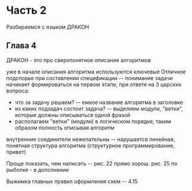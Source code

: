 # Часть 2

Разбираемся с языком ДРАКОН

## Глава 4

ДРАКОН - это про сверхпонятное описание алгоритмов

уже в начале описания алгоритма используются ключевые 
Отличное подспорье при составлении спецификации -- понимание задачи начинает формироваться на первом этапе, при ответе на 3 царских вопроса:
- что за задачу решаем? -- емкое название алгоритма в заголовке
- из каких подзадач состоит задача? -- выделяем модули, "ветки", которые должны описываться одной фразой
- располагаем "ветки" (модули) в логическом порядке, таким образом полность описывая алгоритм

внутренние соединители нежелательны -- нарушается линейная, понятная структура алгоритма (структурное программирование, привет)


Проще показать, чем написать -- рис. 22 прямо хорош. рис. 25 по рыболке - в дополнение

Выжимка главных правил оформления схем -- 4.15
